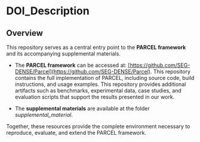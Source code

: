 # DOI_Description
## Overview

This repository serves as a central entry point to the **PARCEL framework** and its accompanying supplemental materials.

* The **PARCEL framework** can be accessed at: [https://github.com/SEG-DENSE/Parcel](https://github.com/SEG-DENSE/Parcel).
  This repository contains the full implementation of PARCEL, including source code, build instructions, and usage examples.
  This repository provides additional artifacts such as benchmarks, experimental data, case studies, and evaluation scripts that support the results presented in our work.

* The **supplemental materials** are available at the folder _supplemental_material_.

Together, these resources provide the complete environment necessary to reproduce, evaluate, and extend the PARCEL framework.
